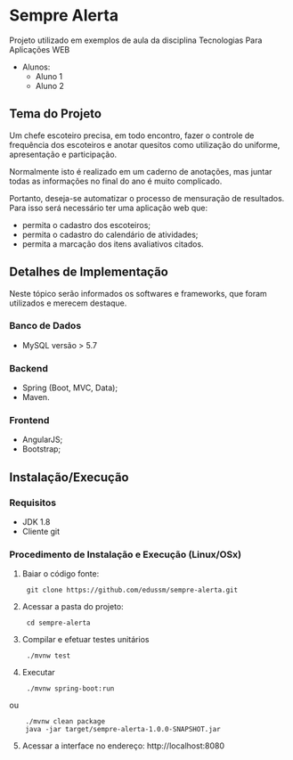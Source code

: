 # Sempre Alerta
Projeto utilizado em exemplos de aula da disciplina Tecnologias Para Aplicações WEB

* Alunos:
  * Aluno 1
  * Aluno 2

## Tema do Projeto
Um chefe escoteiro precisa, em todo encontro, fazer o controle de frequência dos escoteiros e anotar quesitos como utilização do uniforme, apresentação e participação.

Normalmente isto é realizado em um caderno de anotações, mas juntar todas as informações no final do ano é muito complicado. 

Portanto, deseja-se automatizar o processo de mensuração de resultados. Para isso será necessário ter uma aplicação web que:
* permita o cadastro dos escoteiros;
* permita o cadastro do calendário de atividades;
* permita a marcação dos itens avaliativos citados.

## Detalhes de Implementação
Neste tópico serão informados os softwares e frameworks, que foram utilizados e merecem destaque.
### Banco de Dados
* MySQL versão > 5.7
### Backend
* Spring (Boot, MVC, Data);
* Maven.
### Frontend
* AngularJS;
* Bootstrap;

## Instalação/Execução
### Requisitos
* JDK 1.8
* Cliente git

### Procedimento de Instalação e Execução (Linux/OSx)
1. Baiar o código fonte:
        
        git clone https://github.com/edussm/sempre-alerta.git
2. Acessar a pasta do projeto:

        cd sempre-alerta
3. Compilar e efetuar testes unitários
    
        ./mvnw test
4. Executar
    
        ./mvnw spring-boot:run
ou
    
        ./mvnw clean package
        java -jar target/sempre-alerta-1.0.0-SNAPSHOT.jar
5. Acessar a interface no endereço: http://localhost:8080
